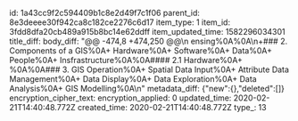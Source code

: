id: 1a43cc9f2c594409b1c8e2d49f7c1f06
parent_id: 8e3deeee30f942ca8c182ce2276c6d17
item_type: 1
item_id: 3fdd8dfa20cb489a915b8bc14e62ddff
item_updated_time: 1582296034301
title_diff: 
body_diff: "@@ -474,8 +474,250 @@\n ensing%0A%0A\n+### 2. Components of a GIS%0A+ Hardware%0A+ Software%0A+ Data%0A+ People%0A+ Insfrastructure%0A%0A#### 2.1 Hardware%0A+ %0A%0A### 3. GIS Operation%0A+ Spatial Data Input%0A+ Attribute Data Management%0A+ Data Display%0A+ Data Exploration%0A+ Data Analysis%0A+ GIS Modelling%0A\n"
metadata_diff: {"new":{},"deleted":[]}
encryption_cipher_text: 
encryption_applied: 0
updated_time: 2020-02-21T14:40:48.772Z
created_time: 2020-02-21T14:40:48.772Z
type_: 13